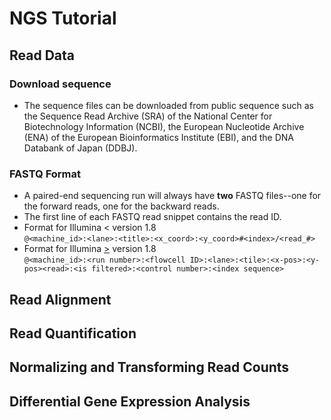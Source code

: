 # NGS Tutorial
## Read Data
### Download sequence
+ The sequence files can be downloaded from public sequence  such as the Sequence Read Archive (SRA) of the National Center for Biotechnology Information (NCBI), the European Nucleotide Archive (ENA) of the European Bioinformatics Institute (EBI), and the DNA Databank of Japan (DDBJ). 
### FASTQ Format
+ A paired-end sequencing run will always have <b>two</b> FASTQ files--one for the forward reads, one for the backward reads.
+ The first line of each FASTQ read snippet contains the read ID.
 + Format for Illumina  < version 1.8  
 `@<machine_id>:<lane>:<title>:<x_coord>:<y_coord>#<index>/<read_#>`
 + Format for Illumina <u>\></u> version 1.8  
 `@<machine_id>:<run number>:<flowcell ID>:<lane>:<tile>:<x-pos>:<y-pos><read>:<is filtered>:<control number>:<index sequence>`

## Read Alignment
## Read Quantification
## Normalizing and Transforming Read Counts
## Differential Gene Expression Analysis
